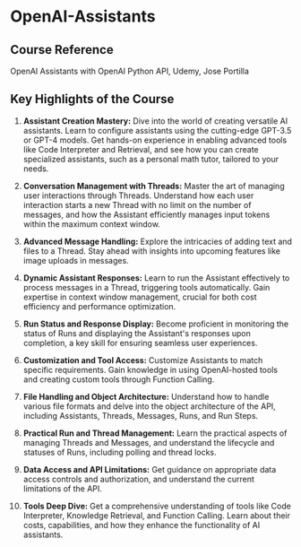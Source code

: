 # OpenAI-Assistants

## Course Reference
OpenAI Assistants with OpenAI Python API, Udemy, Jose Portilla

## Key Highlights of the Course

1. **Assistant Creation Mastery:** Dive into the world of creating versatile AI assistants. Learn to configure assistants using the cutting-edge GPT-3.5 or GPT-4 models. Get hands-on experience in enabling advanced tools like Code Interpreter and Retrieval, and see how you can create specialized assistants, such as a personal math tutor, tailored to your needs.

2. **Conversation Management with Threads:** Master the art of managing user interactions through Threads. Understand how each user interaction starts a new Thread with no limit on the number of messages, and how the Assistant efficiently manages input tokens within the maximum context window.

3. **Advanced Message Handling:** Explore the intricacies of adding text and files to a Thread. Stay ahead with insights into upcoming features like image uploads in messages.

4. **Dynamic Assistant Responses:** Learn to run the Assistant effectively to process messages in a Thread, triggering tools automatically. Gain expertise in context window management, crucial for both cost efficiency and performance optimization.

5. **Run Status and Response Display:** Become proficient in monitoring the status of Runs and displaying the Assistant's responses upon completion, a key skill for ensuring seamless user experiences.

6. **Customization and Tool Access:** Customize Assistants to match specific requirements. Gain knowledge in using OpenAI-hosted tools and creating custom tools through Function Calling.

7. **File Handling and Object Architecture:** Understand how to handle various file formats and delve into the object architecture of the API, including Assistants, Threads, Messages, Runs, and Run Steps.

8. **Practical Run and Thread Management:** Learn the practical aspects of managing Threads and Messages, and understand the lifecycle and statuses of Runs, including polling and thread locks.

9. **Data Access and API Limitations:** Get guidance on appropriate data access controls and authorization, and understand the current limitations of the API.

10. **Tools Deep Dive:** Get a comprehensive understanding of tools like Code Interpreter, Knowledge Retrieval, and Function Calling. Learn about their costs, capabilities, and how they enhance the functionality of AI assistants.